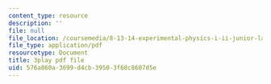 ```yaml
---
content_type: resource
description: ''
file: null
file_location: /coursemedia/8-13-14-experimental-physics-i-ii-junior-lab-fall-2016-spring-2017/576a860a3699d4cb39503f68c8607d5e_57uqU8G_z0E.pdf
file_type: application/pdf
resourcetype: Document
title: 3play pdf file
uid: 576a860a-3699-d4cb-3950-3f68c8607d5e
---
```

